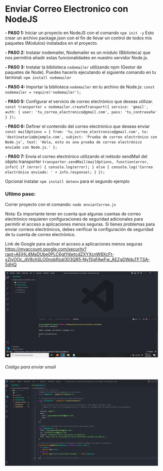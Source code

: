 # Enviar Correo Electronico con NodeJS

**- PASO 1:**
Iniciar un proyecto en NodeJS con el comando
`npm init -y`
Esto crear un archivo package.json con el fin de llevar un control de todos mis paquetes (Modulos) instalados en el proyecto.

**- PASO 2:**
Instalar nodemailer, Nodemailer es un módulo (Biblioteca) que nos permitirá añadir estas funcionalidades en nuestro servidor Node.js.

**- PASO 3:**
Instalar la biblioteca `nodemailer` utilizando npm (Gestor de paquetes de Node). Puedes hacerlo ejecutando el siguiente comando en tu terminal:
`npm install nodemailer`

**- PASO 4:**
Importar la biblioteca `nodemailer` en tu archivo de Node.js:
`const nodemailer = require('nodemailer');`

**- PASO 5:**
Configurar el servicio de correo electrónico que deseas utilizar.
`const transporter = nodemailer.createTransport({
  service: 'gmail',
  auth: {
    user: 'tu_correo_electronico@gmail.com',
    pass: 'tu_contraseña'
  }
});`

**- PASO 6:**
Definer el contenido del correo electrónico que deseas enviar
`const mailOptions = {
from: 'tu_correo_electronico@gmail.com',
to: 'destinatario@ejemplo.com',
subject: 'Prueba de correo electrónico con Node.js',
text: 'Hola, esto es una prueba de correo electrónico enviado con Node.js.'
};`

**- PASO 7:**
Envía el correo electrónico utilizando el método sendMail del objeto transporter
`transporter.sendMail(mailOptions, function(error, info){
  if (error) {
    console.log(error);
  } else {
    console.log('Correo electrónico enviado: ' + info.response);
  }
});
`


Opcional instalar `npm install dotenv` para el segundo ejemplo

### Ultimo paso:

Correr proyecto con el comando:
`node enviarCorreo.js`

Nota:
Es importante tener en cuenta que algunas cuentas de correo electrónico requieren configuraciones de seguridad adicionales para permitir el acceso a aplicaciones menos seguras. Si tienes problemas para enviar correos electrónicos, debes verificar la configuración de seguridad de tu cuenta de correo electrónico.

Link de Google para activar el acceso a aplicaciones menos seguras
https://myaccount.google.com/security?rapt=AEjHL4MaDUbe0PLC6gtYdwtcdZXYXcnW8XcFt-xZjyOOc_dV8chSLO0nobRzal303QR5-Ny1SgFAwFw_AEZgDWduTFTSA-5dHQ

![](https://raw.githubusercontent.com/urian121/imagenes-proyectos-github/master/paquete-nodemailer.png)

###### Código para enviar email

![](https://raw.githubusercontent.com/urian121/imagenes-proyectos-github/master/portada_enviar_email_con_node.PNG)
